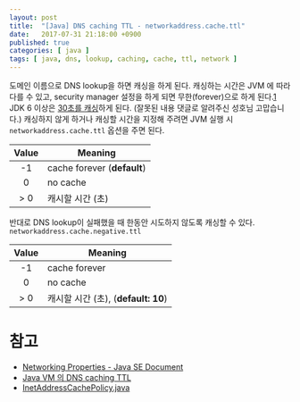 ```yaml
---
layout: post
title:  "[Java] DNS caching TTL - networkaddress.cache.ttl"
date:   2017-07-31 21:18:00 +0900
published: true
categories: [ java ]
tags: [ java, dns, lookup, caching, cache, ttl, network ]
---
```


도메인 이름으로 DNS lookup을 하면 캐싱을 하게 된다. 캐싱하는 시간은 JVM 에 따라 다를 수 있고, security manager 설정을 하게 되면 무한(forever)으로 하게 된다.[1][1] JDK 6 이상은 [30초를 캐싱][2]하게 된다. (잘못된 내용 댓글로 알려주신 성호님 고맙습니다.) 캐싱하지 않게 하거나 캐싱할 시간을 지정해 주려면 JVM 실행 시 `networkaddress.cache.ttl` 옵션을 주면 된다.

|Value|Meaning|
|:---:|-------|
|  -1 |cache forever (**default**)|
|   0 |no cache|
| > 0 |캐시할 시간 (초)|

반대로 DNS lookup이 실패했을 때 한동안 시도하지 않도록 캐싱할 수 있다. `networkaddress.cache.negative.ttl`

|Value|Meaning|
|:---:|-------|
|  -1 |cache forever|
|   0 |no cache|
| > 0 |캐시할 시간 (초), (**default: 10**) |

# 참고

- [Networking Properties - Java SE Document][1]
- [Java VM 의 DNS caching TTL](https://www.lesstif.com/pages/viewpage.action?pageId=17105897)
- [InetAddressCachePolicy.java][2]

[1]: http://docs.oracle.com/javase/7/docs/technotes/guides/net/properties.html#nct
[2]: http://hg.openjdk.java.net/jdk8/jdk8/jdk/file/687fd7c7986d/src/share/classes/sun/net/InetAddressCachePolicy.java
